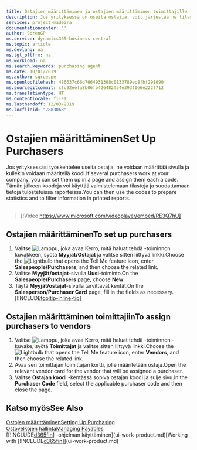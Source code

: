 ```yaml
---
title: Ostajien määrittäminen ja ostajien määrittäminen toimittajille | Microsoft Docs
description: Jos yrityksessä on useita ostajia, voit järjestää ne tilastoanalyyseja varten.
services: project-madeira
documentationcenter: ''
author: SorenGP
ms.service: dynamics365-business-central
ms.topic: article
ms.devlang: na
ms.tgt_pltfrm: na
ms.workload: na
ms.search.keywords: purchasing agent
ms.date: 10/01/2019
ms.author: sgroespe
ms.openlocfilehash: 486637c66d7664931308c0133789ec8fbf291090
ms.sourcegitcommit: cfc92eefa8b06fb426482f54e393f0e6e222f712
ms.translationtype: HT
ms.contentlocale: fi-FI
ms.lasthandoff: 12/03/2019
ms.locfileid: "2883068"
---
```

# <a name="set-up-purchasers"></a><span data-ttu-id="d66f7-103">Ostajien määrittäminen</span><span class="sxs-lookup"><span data-stu-id="d66f7-103">Set Up Purchasers</span></span>
<span data-ttu-id="d66f7-104">Jos yrityksessäsi työskentelee useita ostajia, ne voidaan määrittää sivulla ja kullekin voidaan määritellä koodi.</span><span class="sxs-lookup"><span data-stu-id="d66f7-104">If several purchasers work at your company, you can set them up in a page and assign them each a code.</span></span> <span data-ttu-id="d66f7-105">Tämän jälkeen koodeja voi käyttää valmistelemaan tilastoja ja suodattamaan tietoja tulostetuissa raporteissa.</span><span class="sxs-lookup"><span data-stu-id="d66f7-105">You can then use the codes to prepare statistics and to filter information in printed reports.</span></span><br><br>  

> [!Video https://www.microsoft.com/videoplayer/embed/RE3Q7hU]

## <a name="to-set-up-purchasers"></a><span data-ttu-id="d66f7-106">Ostajien määrittäminen</span><span class="sxs-lookup"><span data-stu-id="d66f7-106">To set up purchasers</span></span>
1. <span data-ttu-id="d66f7-107">Valitse ![Lamppu, joka avaa Kerro, mitä haluat tehdä -toiminnon](media/ui-search/search_small.png "Kerro, mitä haluat tehdä") kuvakkeen, syötä **Myyjät/Ostajat** ja valitse sitten liittyvä linkki.</span><span class="sxs-lookup"><span data-stu-id="d66f7-107">Choose the ![Lightbulb that opens the Tell Me feature](media/ui-search/search_small.png "Tell me what you want to do") icon, enter **Salespeople/Purchasers**, and then choose the related link.</span></span>
2. <span data-ttu-id="d66f7-108">Valitse **Myyjät/ostajat**-sivulla **Uusi**-toiminto.</span><span class="sxs-lookup"><span data-stu-id="d66f7-108">On the **Salespeople/Purchasers** page, choose **New**.</span></span>
3. <span data-ttu-id="d66f7-109">Täytä **Myyjät/ostajat**-sivulla tarvittavat kentät.</span><span class="sxs-lookup"><span data-stu-id="d66f7-109">On the **Salesperson/Purchaser Card** page, fill in the fields as necessary.</span></span> [!INCLUDE[tooltip-inline-tip](includes/tooltip-inline-tip_md.md)]

## <a name="to-assign-purchasers-to-vendors"></a><span data-ttu-id="d66f7-110">Ostajien määrittäminen toimittajiin</span><span class="sxs-lookup"><span data-stu-id="d66f7-110">To assign purchasers to vendors</span></span>
1. <span data-ttu-id="d66f7-111">Valitse ![Lamppu, joka avaa Kerro, mitä haluat tehdä -toiminnon](media/ui-search/search_small.png "Kerro, mitä haluat tehdä") -kuvake, syötä **Toimittajat** ja valitse sitten liittyvä linkki.</span><span class="sxs-lookup"><span data-stu-id="d66f7-111">Choose the ![Lightbulb that opens the Tell Me feature](media/ui-search/search_small.png "Tell me what you want to do") icon, enter **Vendors**, and then choose the related link.</span></span>
2. <span data-ttu-id="d66f7-112">Avaa sen toimittajan toimittajan kortti, jolle määritetään ostaja.</span><span class="sxs-lookup"><span data-stu-id="d66f7-112">Open the relevant vendor card for the vendor that will be assigned a purchaser.</span></span>
3. <span data-ttu-id="d66f7-113">Valitse **Ostajan koodi** -kentässä sopiva ostajan koodi ja sulje sivu.</span><span class="sxs-lookup"><span data-stu-id="d66f7-113">In the **Purchaser Code** field, select the applicable purchaser code and then close the page.</span></span>

## <a name="see-also"></a><span data-ttu-id="d66f7-114">Katso myös</span><span class="sxs-lookup"><span data-stu-id="d66f7-114">See Also</span></span>
[<span data-ttu-id="d66f7-115">Ostojen määrittäminen</span><span class="sxs-lookup"><span data-stu-id="d66f7-115">Setting Up Purchasing</span></span>](purchasing-setup-purchasing.md)  
[<span data-ttu-id="d66f7-116">Ostovelkojen hallinta</span><span class="sxs-lookup"><span data-stu-id="d66f7-116">Managing Payables</span></span>](payables-manage-payables.md)  
<span data-ttu-id="d66f7-117">[[!INCLUDE[d365fin](includes/d365fin_md.md)] -ohjelman käyttäminen](ui-work-product.md)</span><span class="sxs-lookup"><span data-stu-id="d66f7-117">[Working with [!INCLUDE[d365fin](includes/d365fin_md.md)]](ui-work-product.md)</span></span>
